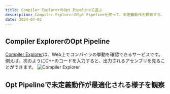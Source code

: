 ```yaml
---
title: Compiler ExplorerのOpt Pipelineで遊ぶ
description: Compiler ExplorerのOpt Pipelineを使って、未定義動作を観察する。
date: 2024-07-02
---
```


## Compiler ExplorerのOpt Pipeline
[Compiler Explorer](https://gcc.godbolt.org/)は、Web上でコンパイラの挙動を確認できるサービスです。
例えば、次のようにC++のコードを入力すると、出力されるアセンブリを見ることができます。
![Compiler Explorer](https://saitotm.github.io/blog/002/compiler-explorer.png)

## Opt Pipelineで未定義動作が最適化される様子を観察
